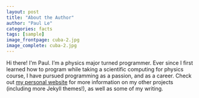 ```yaml
---
layout: post
title: "About the Author"
author: "Paul Le"
categories: facts
tags: [sample]
image_frontpage: cuba-2.jpg
image_complete: cuba-2.jpg
---
```


Hi there! I'm Paul. I’m a physics major turned programmer. Ever since I first learned how to program while taking a scientific computing for physics course, I have pursued programming as a passion, and as a career. Check out [my personal website](https://www.lenpaul.com/) for more information on my other projects (including more Jekyll themes!), as well as some of my writing.
